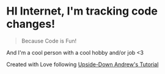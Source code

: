 # HI Internet, I'm tracking code changes!

> Because Code is Fun!

And I'm a cool person with a cool hobby and/or job <3

Created with Love following [Upside-Down Andrew's Tutorial](https://andrew.alburydor.com/posts/2020-03-24-nowui-part1point5/)
